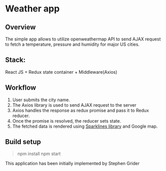 # Weather app


## Overview
The simple app allows to utilize openweathermap API to send AJAX request to fetch a temperature, pressure and humidity for major US cities.

## Stack:
React JS + Redux state container + Middleware(Axios)

## Workflow
   1. User submits the city name.
   2. The Axios library is used to send AJAX request to the server
   3. Axios handles the response as redux promise and pass it to Redux reducer.
   4. Once the promise is resolved, the reducer sets state.
   5. The fetched data is rendered using [Sparklines library](https://github.com/borisyankov/react-sparklines) and Google map.
   


## Build setup

> npm install
> npm start


 This application has been initially implemented by Stephen Grider
